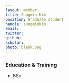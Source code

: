 ```yaml
---
layout: member
title: Sungmin Kim
position: Graduate student
handle: sungminkim
email:
twitter:
github: 
scholar: 
photo: blank.png
---
```


  

### Education & Training
- BSc

